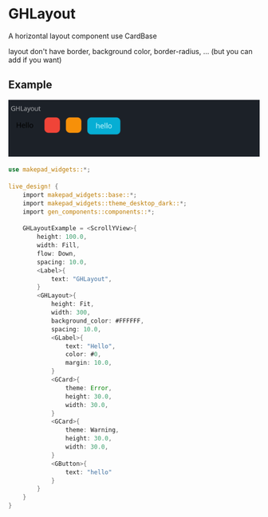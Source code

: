 # GHLayout

A horizontal layout component use CardBase

layout don't have border, background color, border-radius, ... (but you can add if you want)

## Example
![](../../../static/gen/components/g_h_layout.png)
```rust
use makepad_widgets::*;

live_design! {
    import makepad_widgets::base::*;
    import makepad_widgets::theme_desktop_dark::*; 
    import gen_components::components::*;

    GHLayoutExample = <ScrollYView>{
        height: 100.0,
        width: Fill,
        flow: Down,
        spacing: 10.0,
        <Label>{
            text: "GHLayout",
        }
        <GHLayout>{
            height: Fit,
            width: 300,
            background_color: #FFFFFF,
            spacing: 10.0,
            <GLabel>{
                text: "Hello",
                color: #0,
                margin: 10.0,
            }
            <GCard>{
                theme: Error,
                height: 30.0,
                width: 30.0,
            }
            <GCard>{
                theme: Warning,
                height: 30.0,
                width: 30.0,
            }
            <GButton>{
                text: "hello"
            }
        }
    }
}
```